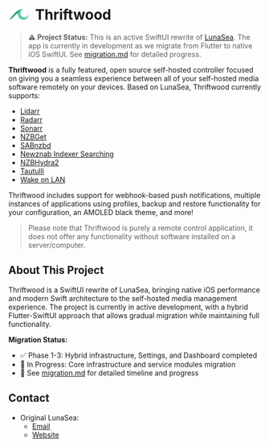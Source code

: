 # <img width="40px" src="./assets/images/branding_logo.png" alt="Thriftwood"></img>&nbsp;&nbsp;Thriftwood

> **⚠️ Project Status:** This is an active SwiftUI rewrite of [LunaSea](https://github.com/JagandeepBrar/LunaSea). The app is currently in development as we migrate from Flutter to native iOS SwiftUI. See [migration.md](./migration.md) for detailed progress.

**Thriftwood** is a fully featured, open source self-hosted controller focused on giving you a seamless experience between all of your self-hosted media software remotely on your devices. Based on LunaSea, Thriftwood currently supports:

- [Lidarr](https://github.com/lidarr/lidarr)
- [Radarr](https://github.com/radarr/radarr)
- [Sonarr](https://github.com/sonarr/sonarr)
- [NZBGet](https://github.com/nzbget/nzbget)
- [SABnzbd](https://github.com/sabnzbd/sabnzbd)
- [Newznab Indexer Searching](https://newznab.readthedocs.io/en/latest/misc/api/)
- [NZBHydra2](https://github.com/theotherp/nzbhydra2)
- [Tautulli](https://github.com/Tautulli/Tautulli)
- [Wake on LAN](https://en.wikipedia.org/wiki/Wake-on-LAN)

Thriftwood includes support for webhook-based push notifications, multiple instances of applications using profiles, backup and restore functionality for your configuration, an AMOLED black theme, and more!

> Please note that Thriftwood is purely a remote control application, it does not offer any functionality without software installed on a server/computer.

## About This Project

Thriftwood is a SwiftUI rewrite of LunaSea, bringing native iOS performance and modern Swift architecture to the self-hosted media management experience. The project is currently in active development, with a hybrid Flutter-SwiftUI approach that allows gradual migration while maintaining full functionality.

**Migration Status:**
- ✅ Phase 1-3: Hybrid infrastructure, Settings, and Dashboard completed
- 🔄 In Progress: Core infrastructure and service modules migration
- 📅 See [migration.md](./migration.md) for detailed timeline and progress

## Contact

- Original LunaSea:
  - [Email](mailto:hello@lunasea.app)
  - [Website](https://www.lunasea.app)
